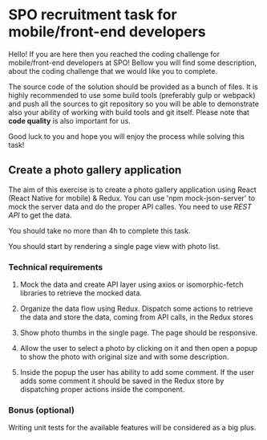 # SPO recruitment task for mobile/front-end developers

Hello! If you are here then you reached the coding challenge for mobile/front-end developers at SPO! 
Bellow you will find some description, about the coding challenge that we would like you to complete.

The source code of the solution should be provided as a bunch of files. It is highly recommended to use some build tools (preferably gulp or webpack) and push all the sources to git repository so you will be able to demonstrate also your ability of working with build tools and git itself. Please note that **code quality** is also important for us.

Good luck to you and hope you will enjoy the process while solving this task!


## Create a photo gallery application

The aim of this exercise is to create a photo gallery application using React (React Native for mobile) & Redux. You can use 'npm mock-json-server' to mock the server data and do the proper API calles. You need to use *REST API* to get the data.

You should take no more than 4h to complete this task.

You should start by rendering a single page view with photo list.


### Technical requirements


1. Mock the data and create API layer using axios or isomorphic-fetch libraries to retrieve the mocked data.

2. Organize the data flow using Redux. Dispatch some actions to retrieve the data and store the data, coming from API calls, in the Redux stores

3. Show photo thumbs in the single page. The page should be responsive.

4. Allow the user to select a photo by clicking on it and then open a popup to show the photo with original size and with some description.

5. Inside the popup the user has ability to add some comment. If the user adds some comment it should be saved in the Redux store by dispatching proper actions inside the component.


### Bonus (optional)

Writing unit tests for the available features will be considered as a big plus.

